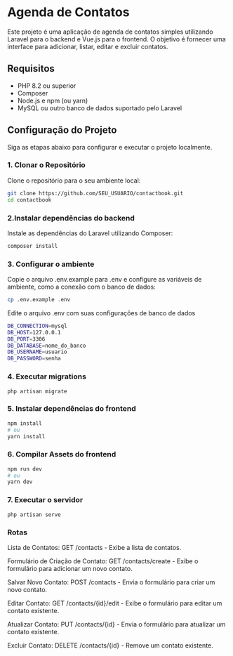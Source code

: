 # Agenda de Contatos

Este projeto é uma aplicação de agenda de contatos simples utilizando Laravel para o backend e Vue.js para o frontend. O objetivo é fornecer uma interface para adicionar, listar, editar e excluir contatos.

## Requisitos

- PHP 8.2 ou superior
- Composer
- Node.js e npm (ou yarn)
- MySQL ou outro banco de dados suportado pelo Laravel

## Configuração do Projeto

Siga as etapas abaixo para configurar e executar o projeto localmente.

### 1. Clonar o Repositório

Clone o repositório para o seu ambiente local:

```bash
git clone https://github.com/SEU_USUARIO/contactbook.git
cd contactbook
```

### 2.Instalar dependências do backend

Instale as dependências do Laravel utilizando Composer:

```bash
composer install
```

### 3. Configurar o ambiente

Copie o arquivo .env.example para .env e configure as variáveis de ambiente, como a conexão com o banco de dados:

```bash
cp .env.example .env
```

Edite o arquivo .env com suas configurações de banco de dados

```bash
DB_CONNECTION=mysql
DB_HOST=127.0.0.1
DB_PORT=3306
DB_DATABASE=nome_do_banco
DB_USERNAME=usuario
DB_PASSWORD=senha
```

### 4. Executar migrations

```
php artisan migrate
```

### 5. Instalar dependências do frontend

```bash
npm install
# ou
yarn install
```

### 6. Compilar Assets do frontend

```bash
npm run dev
# ou
yarn dev
```

### 7. Executar o servidor
```
php artisan serve
```

### Rotas

Lista de Contatos: GET /contacts - Exibe a lista de contatos.

Formulário de Criação de Contato: GET /contacts/create - Exibe o formulário para adicionar um novo contato.

Salvar Novo Contato: POST /contacts - Envia o formulário para criar um novo contato.

Editar Contato: GET /contacts/{id}/edit - Exibe o formulário para editar um contato existente.

Atualizar Contato: PUT /contacts/{id} - Envia o formulário para atualizar um contato existente.

Excluir Contato: DELETE /contacts/{id} - Remove um contato existente.